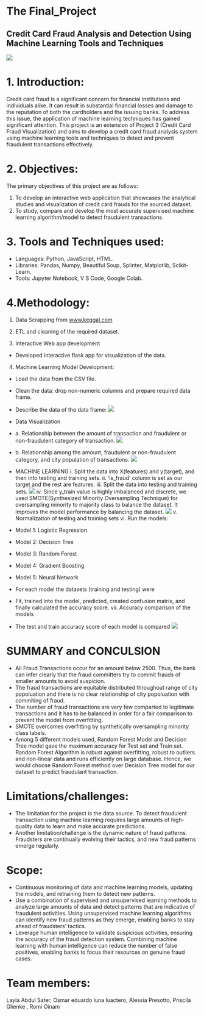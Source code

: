 # The Final_Project
## Credit Card Fraud Analysis and Detection Using Machine Learning Tools and Techniques
![](images/Credit_card_fraud_top.jpg)

# 1. Introduction:
Credit card fraud is a significant concern for financial institutions and individuals alike. It can result in substantial financial losses and damage to the reputation of both the cardholders and the issuing banks. To address this issue, the application of machine learning techniques has gained significant attention. This project is an extension of Project 3 (Credit Card Fraud Visualization) and aims to develop a credit card fraud analysis system using machine learning tools and techniques to detect and prevent fraudulent transactions effectively.
# 2. Objectives:
The primary objectives of this project are as follows:
1.  To develop an interactive web application that showcases the analytical studies and visualization of credit card frauds for the sourced dataset.
2.	To study, compare and develop the most accurate supervised machine learning algorithm/model to detect fraudulent transactions.

# 3. Tools and Techniques used:
 * Languages: Python, JavaScript, HTML.
 * Libraries: Pandas, Numpy, Beautiful Soup, Splinter, Matplotlib, Scikit-Learn.
* Tools: Jupyter Notebook, V S Code, Google Colab.

# 4.Methodology:
1. Data Scrapping from www.keggal.com

2.	ETL and cleaning of the required dataset.

3.	Interactive Web app development
   * Developed interactive flask app for visualization of the data.

4.	Machine Learning Model Development:
* Load the data from the CSV file.
* Clean the data: drop non-numeric columns and prepare required data frame.
* Describe the data of the data frame:
![](images/describe_data.jpg)

* Data Visualization
*	a. Relationship between the amount of transaction and fraudulent or non-fraudulent category of transaction.
![](images/amt_isfraud_scatterplot.jpg)

*	b. Relationship among the amount, fraudulent or non-fraudulent category, and city population of transactions.
![](images/amt_isfraud_citypop_scatterplot.jpg)

*	MACHINE LEARNING
i.	Split the data into X(features) and y(target), and then into testing and training sets.
ii.	‘is_fraud’ column is set as our target and the rest are features.
iii.	Split the data into testing and training sets.
![](images/train_test_split.jpg)
iv. Since y_train value is highly imbalanced and discrete, we used SMOTE(Synthesized Minority Oversampling Technique) for oversampling minority to majority class to balance the dataset. It improves the model performance by balancing the dataset.
![](images/SMOTE.jpg)
v. Normalization of testing and training sets
vi. Run the models:
  * Model 1: Logistic Regression
  * Model 2: Decision Tree
  * Model 3: Random Forest
  * Model 4: Gradient Boosting
  * Model 5: Neural Network
* For each model the datasets (training and testing) were
* Fit, trained into the model, predicted, created confusion matrix, and finally calculated the accuracy score.
vii.	Accuracy comparison of the models
* The test and train accuracy score of each model is compared
![](images/accuracy_comparison.jpg)

# SUMMARY and CONCULSION
*	All Fraud Transactions occur for an amount below 2500. Thus, the bank can infer clearly that the fraud committers try to commit frauds of smaller amounts to avoid suspicion.
*	The fraud transactions are equitable distributed throughout range of city popoluation and there is no clear relationship of city popoluation with commiting of fraud.
*	The number of fraud transactions are very few comparted to legitimate transactions and it has to be balanced in order for a fair comparison to prevent the model from overfitting.
*	SMOTE overcomes overfitting by synthetically oversampling minority class labels.
*	Among 5 different models used, Random Forest Model and Decision Tree model gave the maximum accuracy for Test set and Train set. Random Forest Algorithm is robust against overfitting, robust to outliers and non-linear data and runs efficiently on large database. Hence, we would choose Random Forest method over Decision Tree model for our dataset to predict fraudulant transaction.

# Limitations/challenges:
* The limitation for the project is the data source. To detect fraudulent transaction using machine learning requires large amounts of high-quality data to learn and make accurate predictions.
* Another limitation/challenge is the dynamic nature of fraud patterns. Fraudsters are continually evolving their tactics, and new fraud patterns emerge regularly.

# Scope: 
* Continuous monitoring of data and machine learning models, updating the models, and retraining them to detect new patterns.
* Use a combination of supervised and unsupervised learning methods to analyze large amounts of data and detect patterns that are indicative of fraudulent activities. Using unsupervised machine learning algorithms can identify new fraud patterns as they emerge, enabling banks to stay ahead of fraudsters’ tactics.
* Leverage human intelligence to validate suspicious activities, ensuring the accuracy of the fraud detection system. Combining machine learning with human intelligence can reduce the number of false positives, enabling banks to focus their resources on genuine fraud cases. 

# Team members: 
 Layla Abdul Sater, Osmar eduardo luna luactero, Alessia Presotto, Priscila 
Glienke , Romi Oinam


